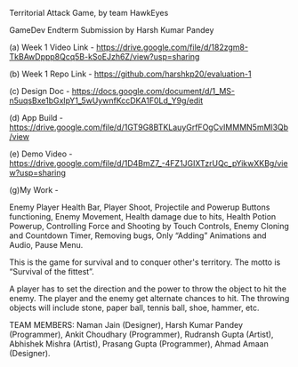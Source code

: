 Territorial Attack Game, by team HawkEyes


GameDev Endterm Submission by Harsh Kumar Pandey

(a) Week 1 Video Link - https://drive.google.com/file/d/182zgm8-TkBAwDppp8Qcq5B-kSoEJzh6Z/view?usp=sharing

(b) Week 1 Repo Link - https://github.com/harshkp20/evaluation-1

(c) Design Doc - https://docs.google.com/document/d/1_MS-n5uqsBxe1bGxIpY1_5wUywnfKccDKA1F0Ld_Y9g/edit

(d) App Build - https://drive.google.com/file/d/1GT9G8BTKLauyGrfFOgCvIMMMN5mMl3Qb/view

(e) Demo Video - https://drive.google.com/file/d/1D4BmZ7_-4FZ1JGIXTzrUQc_pYikwXKBg/view?usp=sharing

(g)My Work - 

Enemy Player Health Bar,
Player Shoot,
Projectile and Powerup Buttons functioning,
Enemy Movement,
Health damage due to hits,
Health Potion Powerup,
Controlling Force and Shooting by Touch Controls,
Enemy Cloning and Countdown Timer,
Removing bugs, 
Only “Adding” Animations and Audio,
Pause Menu.


This is the game for survival and to conquer other's territory. The motto is “Survival of the fittest”.

 A player has to set the direction and the power to throw the object to hit the enemy. The player and the enemy get alternate chances to hit. The throwing objects will include stone, paper ball, tennis ball, shoe, hammer, etc.

TEAM MEMBERS:
Naman Jain (Designer),
Harsh Kumar Pandey (Programmer),
Ankit Choudhary (Programmer),
Rudransh Gupta (Artist),
Abhishek Mishra (Artist),
Prasang Gupta (Programmer),
Ahmad Amaan (Designer).


